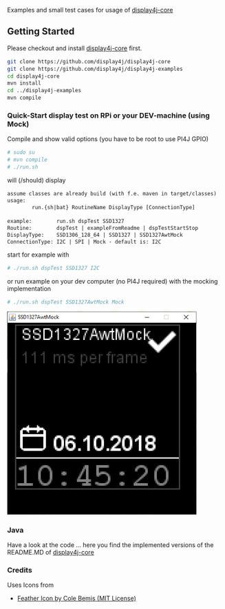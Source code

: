 Examples and small test cases for usage of [display4j-core](https://github.com/display4j/display4j-core)

## Getting Started 
Please checkout and install [display4j-core](https://github.com/display4j/display4j-core) first.
```bash
git clone https://github.com/display4j/display4j-core
git clone https://github.com/display4j/display4j-examples
cd display4j-core
mvn install
cd ../display4j-examples
mvn compile
```

### Quick-Start display test on RPi or your DEV-machine (using Mock)
Compile and show valid options (you have to be root to use PI4J GPIO) 
```bash
# sudo su
# mvn compile
# ./run.sh 
```
will (/should) display
```
assume classes are already build (with f.e. maven in target/classes)
usage:
        run.{sh|bat} RoutineName DisplayType [ConnectionType]

example:        run.sh dspTest SSD1327
Routine:        dspTest | exampleFromReadme | dspTestStartStop
DisplayType:    SSD1306_128_64 | SSD1327 | SSD1327AwtMock
ConnectionType: I2C | SPI | Mock - default is: I2C
```
start for example with
```bash
# ./run.sh dspTest SSD1327 I2C
```

or run example on your dev computer (no PI4J required) with the mocking implementation
```bash
# ./run.sh dspTest SSD1327AwtMock Mock
```


![example of SSD1327 Awt Mock](https://raw.githubusercontent.com/display4j/display4j-docs/master/img/ssd1327_awt_mock_128_128.png)


### Java
Have a look at the code ... here you find the implemented versions of the README.MD 
of [display4j-core](https://github.com/display4j/display4j-core)  

### Credits
Uses Icons from 
* [Feather Icon by Cole Bemis (MIT License)](https://www.iconfinder.com/colebemis)
